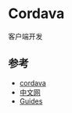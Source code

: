 # Cordava

客户端开发

## 参考

* [cordava](http://cordova.apache.org/)
* [中文网](http://cordova.axuer.com/)
* [Guides](http://cordova.apache.org/docs/en/5.0.0/)
